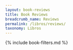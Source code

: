 ```yaml
---
layout: book-reviews
title: Book Reviews
breadcrumb_name: Reviews
permalink: /libros/reviews/
taxonomy: Libros
---
```


{% include book-filters.md %}
